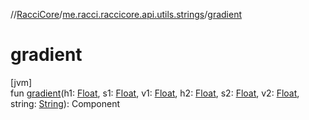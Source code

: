 //[RacciCore](../../index.md)/[me.racci.raccicore.api.utils.strings](index.md)/[gradient](gradient.md)

# gradient

[jvm]\
fun [gradient](gradient.md)(h1: [Float](https://kotlinlang.org/api/latest/jvm/stdlib/kotlin/-float/index.html), s1: [Float](https://kotlinlang.org/api/latest/jvm/stdlib/kotlin/-float/index.html), v1: [Float](https://kotlinlang.org/api/latest/jvm/stdlib/kotlin/-float/index.html), h2: [Float](https://kotlinlang.org/api/latest/jvm/stdlib/kotlin/-float/index.html), s2: [Float](https://kotlinlang.org/api/latest/jvm/stdlib/kotlin/-float/index.html), v2: [Float](https://kotlinlang.org/api/latest/jvm/stdlib/kotlin/-float/index.html), string: [String](https://kotlinlang.org/api/latest/jvm/stdlib/kotlin/-string/index.html)): Component
